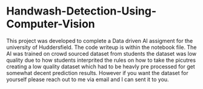 # Handwash-Detection-Using-Computer-Vision

This project was developed to complete a Data driven AI assigment for the university of Huddersfield. The code writeup is within the notebook file. The AI was trained on crowd sourced dataset from students the dataset was low quality due to how students interprited the rules on how to take the picutres creating a low quality dataset which had to be heavly pre processed for get somewhat decent prediction results. However if you want the dataset for yourself please reach out to me via email and I can sent it to you. 
